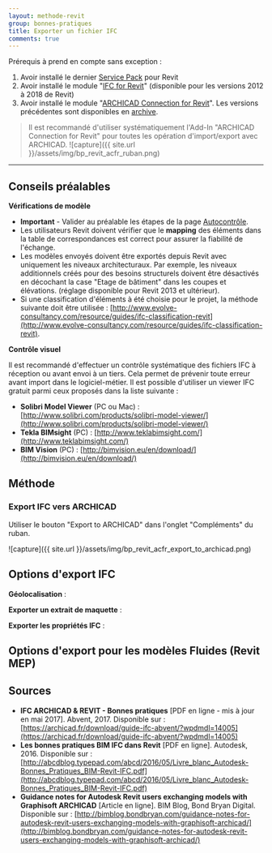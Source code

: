 ```yaml
---
layout: methode-revit
group: bonnes-pratiques
title: Exporter un fichier IFC
comments: true
---
```


Prérequis à prend en compte sans exception :

1. Avoir installé le dernier [Service Pack](https://knowledge.autodesk.com/support/revit-products/downloads) pour Revit
2.	Avoir installé le module "[IFC for Revit](https://sourceforge.net/projects/ifcexporter/files/)" (disponible pour les versions 2012 à 2018 de Revit)
3.	Avoir installé le module "[ARCHICAD Connection for Revit](http://www.graphisoft.com/downloads/interoperability.html)". Les versions précédentes sont disponibles en [archive](http://www.graphisoft.com/downloads/addons/interoperability/Archive.html).

> Il est recommandé d'utiliser systématiquement l'Add-In "ARCHICAD Connection for Revit" pour toutes les opération d'import/export avec ARCHICAD.
> ![capture]({{ site.url }}/assets/img/bp_revit_acfr_ruban.png)

---

## Conseils préalables

**Vérifications de modèle**

* **Important** - Valider au préalable les étapes de la page [Autocontrôle](/autocontrole/).
* Les utilisateurs Revit doivent vérifier que le **mapping** des éléments dans la table de correspondances est correct pour assurer la fiabilité de l'échange.
* Les modèles envoyés doivent être exportés depuis Revit avec uniquement les niveaux architecturaux. Par exemple, les niveaux additionnels créés pour des besoins structurels doivent être désactivés en décochant la case "Etage de bâtiment" dans les coupes et élévations. (réglage disponible pour Revit 2013 et ultérieur).
* Si une classification d'éléments à été choisie pour le projet, la méthode suivante doit être utilisée : [http://www.evolve-consultancy.com/resource/guides/ifc-classification-revit](http://www.evolve-consultancy.com/resource/guides/ifc-classification-revit).

**Contrôle visuel**

Il est recommandé d'effectuer un contrôle systématique des fichiers IFC à réception ou avant envoi à un tiers. Cela permet de prévenir toute erreur avant import dans le logiciel-métier. Il est possible d'utiliser un viewer IFC gratuit parmi ceux proposés dans la liste suivante :

* **Solibri Model Viewer** (PC ou Mac) : [http://www.solibri.com/products/solibri-model-viewer/](http://www.solibri.com/products/solibri-model-viewer/)
* **Tekla BIMsight** (PC) : [http://www.teklabimsight.com/](http://www.teklabimsight.com/)
* **BIM Vision** (PC) : [http://bimvision.eu/en/download/](http://bimvision.eu/en/download/)

## Méthode

### Export IFC vers ARCHICAD

Utiliser le bouton "Export to ARCHICAD" dans l'onglet "Compléments" du ruban.

![capture]({{ site.url }}/assets/img/bp_revit_acfr_export_to_archicad.png)

## Options d'export IFC

**Géolocalisation** : 

**Exporter un extrait de maquette** :

**Exporter les propriétés IFC** :

## Options d'export pour les modèles Fluides (Revit MEP)



## Sources

* **IFC ARCHICAD & REVIT - Bonnes pratiques** [PDF en ligne - mis à jour en mai 2017]. Abvent, 2017. Disponible sur : [https://archicad.fr/download/guide-ifc-abvent/?wpdmdl=14005](https://archicad.fr/download/guide-ifc-abvent/?wpdmdl=14005)
* **Les bonnes pratiques BIM IFC dans Revit** [PDF en ligne]. Autodesk, 2016. Disponible sur : [http://abcdblog.typepad.com/abcd/2016/05/Livre_blanc_Autodesk-Bonnes_Pratiques_BIM-Revit-IFC.pdf](http://abcdblog.typepad.com/abcd/2016/05/Livre_blanc_Autodesk-Bonnes_Pratiques_BIM-Revit-IFC.pdf)
* **Guidance notes for Autodesk Revit users exchanging models with Graphisoft ARCHICAD** [Article en ligne]. BIM Blog, Bond Bryan Digital. Disponible sur : [http://bimblog.bondbryan.com/guidance-notes-for-autodesk-revit-users-exchanging-models-with-graphisoft-archicad/](http://bimblog.bondbryan.com/guidance-notes-for-autodesk-revit-users-exchanging-models-with-graphisoft-archicad/)
